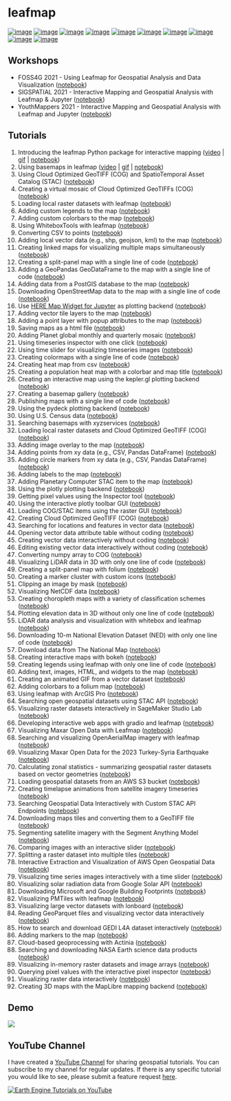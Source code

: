# leafmap

[![image](https://jupyterlite.rtfd.io/en/latest/_static/badge.svg)](https://demo.leafmap.org)
[![image](https://colab.research.google.com/assets/colab-badge.svg)](https://colab.research.google.com/github/opengeos/leafmap/blob/master)
[![image](https://mybinder.org/badge_logo.svg)](https://mybinder.org/v2/gh/opengeos/leafmap/HEAD)
[![image](https://img.shields.io/pypi/v/leafmap.svg)](https://pypi.python.org/pypi/leafmap)
[![image](https://img.shields.io/conda/vn/conda-forge/leafmap.svg)](https://anaconda.org/conda-forge/leafmap)
[![image](https://static.pepy.tech/badge/leafmap)](https://pepy.tech/projects/leafmap)
[![image](https://github.com/opengeos/leafmap/workflows/docs/badge.svg)](https://leafmap.org)
[![image](https://github.com/opengeos/leafmap/workflows/Linux%20build/badge.svg)](https://github.com/opengeos/leafmap/actions)
[![image](https://img.shields.io/badge/License-MIT-yellow.svg)](https://opensource.org/licenses/MIT)
[![image](https://img.shields.io/badge/YouTube-Channel-red)](https://youtube.com/@giswqs)

## Workshops

-   FOSS4G 2021 - Using Leafmap for Geospatial Analysis and Data Visualization ([notebook](https://leafmap.org/workshops/FOSS4G_2021/))
-   SIGSPATIAL 2021 - Interactive Mapping and Geospatial Analysis with Leafmap & Jupyter ([notebook](https://leafmap.org/workshops/SIGSPATIAL_2021/))
-   YouthMappers 2021 - Interactive Mapping and Geospatial Analysis with Leafmap and Jupyter ([notebook](https://leafmap.org/workshops/YouthMappers_2021/))

## Tutorials

1. Introducing the leafmap Python package for interactive mapping ([video](https://youtu.be/-UPt7x3Gn60) | [gif](https://i.imgur.com/2pRxunR.gif) | [notebook](https://leafmap.org/notebooks/01_leafmap_intro))
2. Using basemaps in leafmap ([video](https://youtu.be/uylpjbDZesY) | [gif](https://youtu.be/-lOo-vxjrDM) | [notebook](https://leafmap.org/notebooks/02_using_basemaps))
3. Using Cloud Optimized GeoTIFF (COG) and SpatioTemporal Asset Catalog (STAC) ([notebook](https://leafmap.org/notebooks/03_cog_stac))
4. Creating a virtual mosaic of Cloud Optimized GeoTIFFs (COG) ([notebook](https://leafmap.org/notebooks/04_cog_mosaic))
5. Loading local raster datasets with leafmap ([notebook](https://leafmap.org/notebooks/05_load_raster))
6. Adding custom legends to the map ([notebook](https://leafmap.org/notebooks/06_legend))
7. Adding custom colorbars to the map ([notebook](https://leafmap.org/notebooks/07_colorbar))
8. Using WhiteboxTools with leafmap ([notebook](https://leafmap.org/notebooks/08_whitebox))
9. Converting CSV to points ([notebook](https://leafmap.org/notebooks/09_csv_to_points))
10. Adding local vector data (e.g., shp, geojson, kml) to the map ([notebook](https://leafmap.org/notebooks/10_add_vector))
11. Creating linked maps for visualizing multiple maps simultaneously ([notebook](https://leafmap.org/notebooks/11_linked_maps))
12. Creating a split-panel map with a single line of code ([notebook](https://leafmap.org/notebooks/12_split_map))
13. Adding a GeoPandas GeoDataFrame to the map with a single line of code ([notebook](https://leafmap.org/notebooks/13_geopandas/))
14. Adding data from a PostGIS database to the map ([notebook](https://leafmap.org/notebooks/14_postgis))
15. Downloading OpenStreetMap data to the map with a single line of code ([notebook](https://leafmap.org/notebooks/15_add_osm))
16. Use [HERE Map Widget for Jupyter](https://github.com/heremaps/here-map-widget-for-jupyter) as plotting backend ([notebook](https://leafmap.org/notebooks/16_heremap))
17. Adding vector tile layers to the map ([notebook](https://leafmap.org/notebooks/17_vector_tile_layer))
18. Adding a point layer with popup attributes to the map ([notebook](https://leafmap.org/notebooks/18_point_layer))
19. Saving maps as a html file ([notebook](https://leafmap.org/notebooks/19_map_to_html))
20. Adding Planet global monthly and quarterly mosaic ([notebook](https://leafmap.org/notebooks/20_planet_imagery))
21. Using timeseries inspector with one click ([notebook](https://leafmap.org/notebooks/21_ts_inspector))
22. Using time slider for visualizing timeseries images ([notebook](https://leafmap.org/notebooks/22_time_slider))
23. Creating colormaps with a single line of code ([notebook](https://leafmap.org/notebooks/23_colormaps))
24. Creating heat map from csv ([notebook](https://leafmap.org/notebooks/24_heatmap))
25. Creating a population heat map with a colorbar and map title ([notebook](https://leafmap.org/notebooks/25_map_title))
26. Creating an interactive map using the kepler.gl plotting backend ([notebook](https://leafmap.org/notebooks/26_kepler_gl))
27. Creating a basemap gallery ([notebook](https://leafmap.org/notebooks/27_basemap_gallery))
28. Publishing maps with a single line of code ([notebook](https://leafmap.org/notebooks/28_publish_map))
29. Using the pydeck plotting backend ([notebook](https://leafmap.org/notebooks/29_pydeck))
30. Using U.S. Census data ([notebook](https://leafmap.org/notebooks/30_census_data))
31. Searching basemaps with xyzservices ([notebook](https://leafmap.org/notebooks/31_search_basemaps))
32. Loading local raster datasets and Cloud Optimized GeoTIFF (COG) ([notebook](https://leafmap.org/notebooks/32_local_tile))
33. Adding image overlay to the map ([notebook](https://leafmap.org/notebooks/33_image_overlay))
34. Adding points from xy data (e.g., CSV, Pandas DataFrame) ([notebook](https://leafmap.org/notebooks/34_add_points_from_xy))
35. Adding circle markers from xy data (e.g., CSV, Pandas DataFrame) ([notebook](https://leafmap.org/notebooks/35_circle_markers))
36. Adding labels to the map ([notebook](https://leafmap.org/notebooks/36_add_labels))
37. Adding Planetary Computer STAC item to the map ([notebook](https://leafmap.org/notebooks/37_planetary_computer))
38. Using the plotly plotting backend ([notebook](https://leafmap.org/notebooks/38_plotly))
39. Getting pixel values using the Inspector tool ([notebook](https://leafmap.org/notebooks/39_inspector_tool))
40. Using the interactive plotly toolbar GUI ([notebook](https://leafmap.org/notebooks/40_plotly_gui))
41. Loading COG/STAC items using the raster GUI ([notebook](https://leafmap.org/notebooks/41_raster_gui))
42. Creating Cloud Optimized GeoTIFF (COG) ([notebook](https://leafmap.org/notebooks/42_create_cog))
43. Searching for locations and features in vector data ([notebook](https://leafmap.org/notebooks/43_search_control))
44. Opening vector data attribute table without coding ([notebook](https://leafmap.org/notebooks/44_attribute_table))
45. Creating vector data interactively without coding ([notebook](https://leafmap.org/notebooks/45_create_vector))
46. Editing existing vector data interactively without coding ([notebook](https://leafmap.org/notebooks/46_edit_vector))
47. Converting numpy array to COG ([notebook](https://leafmap.org/notebooks/47_numpy_to_cog))
48. Visualizing LiDAR data in 3D with only one line of code ([notebook](https://leafmap.org/notebooks/48_lidar))
49. Creating a split-panel map with folium ([notebook](https://leafmap.org/notebooks/49_split_control))
50. Creating a marker cluster with custom icons ([notebook](https://leafmap.org/notebooks/50_marker_cluster))
51. Clipping an image by mask ([notebook](https://leafmap.org/notebooks/51_clip_image))
52. Visualizing NetCDF data ([notebook](https://leafmap.org/notebooks/52_netcdf/))
53. Creating choropleth maps with a variety of classification schemes ([notebook](https://leafmap.org/notebooks/53_choropleth))
54. Plotting elevation data in 3D without only one line of code ([notebook](https://leafmap.org/notebooks/54_plot_raster))
55. LiDAR data analysis and visualization with whitebox and leafmap ([notebook](https://leafmap.org/notebooks/55_lidar))
56. Downloading 10-m National Elevation Dataset (NED) with only one line of code ([notebook](https://leafmap.org/notebooks/56_download_ned))
57. Download data from The National Map ([notebook](https://leafmap.org/notebooks/57_national_map))
58. Creating interactive maps with bokeh ([notebook](https://leafmap.org/notebooks/58_bokeh))
59. Creating legends using leafmap with only one line of code ([notebook](https://leafmap.org/notebooks/59_create_legend))
60. Adding text, images, HTML, and widgets to the map ([notebook](https://leafmap.org/notebooks/60_add_widget))
61. Creating an animated GIF from a vector dataset ([notebook](https://leafmap.org/notebooks/61_vector_to_gif))
62. Adding colorbars to a folium map ([notebook](https://leafmap.org/notebooks/62_folium_colorbar))
63. Using leafmap with ArcGIS Pro ([notebook](https://leafmap.org/notebooks/63_arcgis))
64. Searching open geospatial datasets using STAC API ([notebook](https://leafmap.org/notebooks/64_stac_search))
65. Visualizing raster datasets interactively in SageMaker Studio Lab ([notebook](https://leafmap.org/notebooks/65_sagemaker))
66. Developing interactive web apps with gradio and leafmap ([notebook](https://leafmap.org/notebooks/66_gradio))
67. Visualizing Maxar Open Data with Leafmap ([notebook](https://leafmap.org/notebooks/67_maxar_open_data))
68. Searching and visualizing OpenAerialMap imagery with leafmap ([notebook](https://leafmap.org/notebooks/68_openaerialmap))
69. Visualizing Maxar Open Data for the 2023 Turkey-Syria Earthquake ([notebook](https://leafmap.org/notebooks/69_turkey_earthquake))
70. Calculating zonal statistics - summarizing geospatial raster datasets based on vector geometries ([notebook](https://leafmap.org/notebooks/70_zonal_stats))
71. Loading geospatial datasets from an AWS S3 bucket ([notebook](https://leafmap.org/notebooks/71_aws_s3))
72. Creating timelapse animations from satellite imagery timeseries ([notebook](https://leafmap.org/notebooks/72_timelapse))
73. Searching Geospatial Data Interactively with Custom STAC API Endpoints ([notebook](https://leafmap.org/notebooks/73_custom_stac))
74. Downloading maps tiles and converting them to a GeoTIFF file ([notebook](https://leafmap.org/notebooks/74_map_tiles_to_geotiff))
75. Segmenting satellite imagery with the Segment Anything Model ([notebook](https://leafmap.org/notebooks/75_segment_anything))
76. Comparing images with an interactive slider ([notebook](https://leafmap.org/notebooks/76_image_comparison))
77. Splitting a raster dataset into multiple tiles ([notebook](https://leafmap.org/notebooks/77_split_raster))
78. Interactive Extraction and Visualization of AWS Open Geospatial Data ([notebook](https://leafmap.org/notebooks/78_read_raster))
79. Visualizing time series images interactively with a time slider ([notebook](https://leafmap.org/notebooks/79_timeseries))
80. Visualizing solar radiation data from Google Solar API ([notebook](https://leafmap.org/notebooks/80_solar))
81. Downloading Microsoft and Google Building Footprints ([notebook](https://leafmap.org/notebooks/81_buildings))
82. Visualizing PMTiles with leafmap ([notebook](https://leafmap.org/notebooks/82_pmtiles))
83. Visualizing large vector datasets with lonboard ([notebook](https://leafmap.org/notebooks/83_vector_viz))
84. Reading GeoParquet files and visualizing vector data interactively ([notebook](https://leafmap.org/notebooks/84_read_parquet))
85. How to search and download GEDI L4A dataset interactively ([notebook](https://leafmap.org/notebooks/85_gedi))
86. Adding markers to the map ([notebook](https://leafmap.org/notebooks/86_add_markers))
87. Cloud-based geoprocessing with Actinia ([notebook](https://leafmap.org/notebooks/87_actinia))
88. Searching and downloading NASA Earth science data products ([notebook](https://leafmap.org/notebooks/88_nasa_earth_data))
89. Visualizing in-memory raster datasets and image arrays ([notebook](https://leafmap.org/notebooks/89_image_array_viz))
90. Querying pixel values with the interactive pixel inspector ([notebook](https://leafmap.org/notebooks/90_pixel_inspector))
91. Visualizing raster data interactively ([notebook](https://leafmap.org/notebooks/91_raster_viz_gui))
92. Creating 3D maps with the MapLibre mapping backend ([notebook](https://leafmap.org/notebooks/92_maplibre))

## Demo

![](https://wetlands.io/file/images/leafmap_demo.gif)

## YouTube Channel

I have created a [YouTube Channel](https://youtube.com/@giswqs) for sharing geospatial tutorials. You can subscribe to my channel for regular updates. If there is any specific tutorial you would like to see, please submit a feature request [here](https://github.com/opengeos/leafmap/issues).

[![Earth Engine Tutorials on YouTube](https://wetlands.io/file/images/youtube.png)](https://youtube.com/@giswqs)
